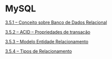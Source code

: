 # MySQL

[3.5.1 – Conceito sobre Banco de Dados Relacional](/mysql/markdown/aula-3.5.1.md)

[3.5.2 – ACID – Propriedades de transação](/mysql/markdown/aula-3.5.2.md)

[3.5.3 – Modelo Entidade Relacionamento](/mysql/markdown/aula-3.5.3.md)

[3.5.4 – Tipos de Relacionamento](/mysql/markdown/aula-3.5.4.md)

[](/mysql/markdown/aula-3.5.5.md)



